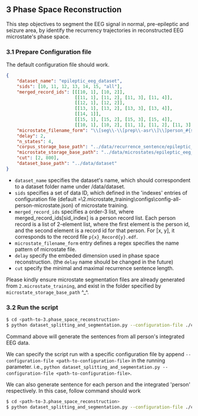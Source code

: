## 3 Phase Space Reconstruction
This step objectives to segment the EEG signal in normal, pre-epileptic and seizure area, by identify the recurrency trajectories in
reconstructed EEG microstate's phase space.


### 3.1 Prepare Configuration file
The default configuration file should work.
``` json
{
    "dataset_name": "epileptic_eeg_dataset",
    "sids": [10, 11, 12, 13, 14, 15, "all"],
    "merged_record_ids": [[[10, 1], [10, 2]], 
                          [[11, 1], [11, 2], [11, 3], [11, 4]], 
                          [[12, 1], [12, 2]], 
                          [[13, 1], [13, 2], [13, 3], [13, 4]], 
                          [[14, 1]],
                          [[15, 1], [15, 2], [15, 3], [15, 4]], 
                          [[10, 1], [10, 2], [11, 1], [11, 2], [11, 3], [12, 1], [12, 2], [13, 1], [13, 2], [13, 3], [13, 4], [14, 1], [15, 1], [15, 2], [15, 3], [15, 4]]],
    "microstate_filename_form": "\\[seg\\-\\[prep\\-asr\\]\\]person_#{sid}_states4_gev_.*",
    "delay": 2,
    "n_states": 4,
    "corpus_storage_base_path": "../data/recurrence_sentence/epileptic_eeg_dataset/",
    "microstate_storage_base_path": "../data/microstates/epileptic_eeg_dataset/",
    "cut": [2, 800],
    "dataset_base_path": "../data/dataset"
}

```
+ `dataset_name` specifies the dataset's name, which should correspondent to a dataset folder name under <repository-root>/data/dataset.
+ `sids` specifies a set of data ID, which defined in the 'indexes' entries of configuration file (default =<repository-root>\2.microstate_training\configs\config-all-person-microstate.json) of microstate training.
+ `merged_record_ids` specifies a order-3 list, where merged_record_ids[sid_index] is a person record list. Each person record is a list of 2-element list, where the first element is the person id, and the second element is a record id for that person. For [x, y], it corresponds to the record file `p{x}_Record{y}.edf`.
+ `microstate_filename_form` entry defines a regex specifies the name pattern of microstate file.
+ `delay` specify the embeded dimension used in phase space reconstruction. (the `delay` name should be changed in the future)
+ `cut` specify the minimal and maximal recurrence sentence length.

Please kindly ensure microstate segmentation files are already generated from `2.microstate_training`, and exist in the folder specified by `microstate_storage_base_path` ^_^.

### 3.2 Run the script
``` bash
$ cd <path-to-3.phase_space_reconstruction>
$ python dataset_splitting_and_segmentation.py --configuration-file ./configs/epilepsy_all_person_intergrated.json
```

Command above will generate the sentences from 
all person's integrated EEG data.

We can specify the script run with a specific configuration file by append `--configuration-file <path-to-configuration-file>` in the 
running parameter. i.e., `python dataset_splitting_and_segmentation.py --configuration-file <path-to-configuration-file>`.

We can also generate sentence for each person  and the integrated 'person' respectively.
In this case, follow command should work
``` bash
$ cd <path-to-3.phase_space_reconstruction>
$ python dataset_splitting_and_segmentation.py --configuration-file ./configs/epilepsy_all_person_intergrated.json
```